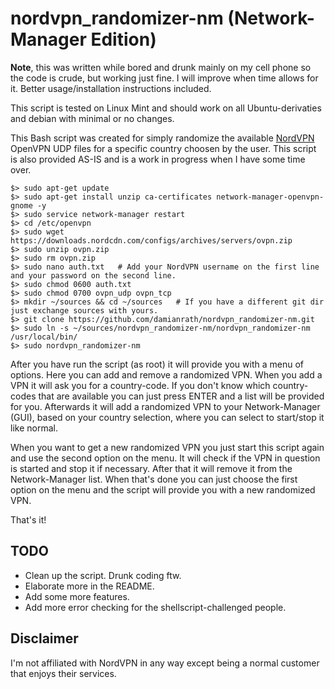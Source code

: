 # nordvpn_randomizer-nm  (Network-Manager Edition)

**Note**, this was written while bored and drunk mainly on my cell phone so the code is crude, but working just fine. I will improve when time allows for it. Better usage/installation instructions included.

This script is tested on Linux Mint and should work on all Ubuntu-derivaties and debian with minimal or no changes.

This Bash script was created for simply randomize the available [NordVPN](https://nordvpn.com/) OpenVPN UDP files for a specific country choosen by the user. This script is also provided AS-IS and is a work in progress when I have some time over.

```
$> sudo apt-get update
$> sudo apt-get install unzip ca-certificates network-manager-openvpn-gnome -y
$> sudo service network-manager restart
$> cd /etc/openvpn
$> sudo wget https://downloads.nordcdn.com/configs/archives/servers/ovpn.zip
$> sudo unzip ovpn.zip
$> sudo rm ovpn.zip
$> sudo nano auth.txt   # Add your NordVPN username on the first line and your password on the second line.
$> sudo chmod 0600 auth.txt
$> sudo chmod 0700 ovpn_udp ovpn_tcp
$> mkdir ~/sources && cd ~/sources   # If you have a different git dir just exchange sources with yours.
$> git clone https://github.com/damianrath/nordvpn_randomizer-nm.git
$> sudo ln -s ~/sources/nordvpn_randomizer-nm/nordvpn_randomizer-nm /usr/local/bin/
$> sudo nordvpn_randomizer-nm
```

After you have run the script (as root) it will provide you with a menu of options. Here you can add and remove a randomized VPN. When you add a VPN it will ask you for a country-code. If you don't know which country-codes that are available you can just press ENTER and a list will be provided for you. Afterwards it will add a randomized VPN to your Network-Manager (GUI), based on your country selection, where you can select to start/stop it like normal.

When you want to get a new randomized VPN you just start this script again and use the second option on the menu. It will check if the VPN in question is started and stop it if necessary. After that it will remove it from the Network-Manager list. When that's done you can just choose the first option on the menu and the script will provide you with a new randomized VPN.

That's it!



## TODO

- Clean up the script. Drunk coding ftw.
- Elaborate more in the README.
- Add some more features.
- Add more error checking for the shellscript-challenged people.



## Disclaimer

I'm not affiliated with NordVPN in any way except being a normal customer that enjoys their services.
